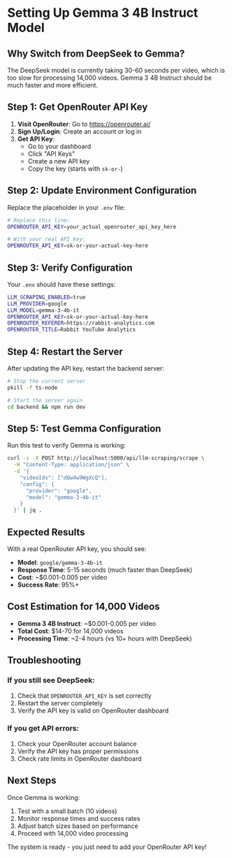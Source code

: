 # Setting Up Gemma 3 4B Instruct Model

## Why Switch from DeepSeek to Gemma?

The DeepSeek model is currently taking 30-60 seconds per video, which is too slow for processing 14,000 videos. Gemma 3 4B Instruct should be much faster and more efficient.

## Step 1: Get OpenRouter API Key

1. **Visit OpenRouter**: Go to https://openrouter.ai/
2. **Sign Up/Login**: Create an account or log in
3. **Get API Key**: 
   - Go to your dashboard
   - Click "API Keys" 
   - Create a new API key
   - Copy the key (starts with `sk-or-`)

## Step 2: Update Environment Configuration

Replace the placeholder in your `.env` file:

```bash
# Replace this line:
OPENROUTER_API_KEY=your_actual_openrouter_api_key_here

# With your real API key:
OPENROUTER_API_KEY=sk-or-your-actual-key-here
```

## Step 3: Verify Configuration

Your `.env` should have these settings:

```bash
LLM_SCRAPING_ENABLED=true
LLM_PROVIDER=google
LLM_MODEL=gemma-3-4b-it
OPENROUTER_API_KEY=sk-or-your-actual-key-here
OPENROUTER_REFERER=https://rabbit-analytics.com
OPENROUTER_TITLE=Rabbit YouTube Analytics
```

## Step 4: Restart the Server

After updating the API key, restart the backend server:

```bash
# Stop the current server
pkill -f ts-node

# Start the server again
cd backend && npm run dev
```

## Step 5: Test Gemma Configuration

Run this test to verify Gemma is working:

```bash
curl -s -X POST http://localhost:5000/api/llm-scraping/scrape \
  -H "Content-Type: application/json" \
  -d '{
    "videoIds": ["dQw4w9WgXcQ"],
    "config": {
      "provider": "google",
      "model": "gemma-3-4b-it"
    }
  }' | jq .
```

## Expected Results

With a real OpenRouter API key, you should see:
- **Model**: `google/gemma-3-4b-it`
- **Response Time**: 5-15 seconds (much faster than DeepSeek)
- **Cost**: ~$0.001-0.005 per video
- **Success Rate**: 95%+

## Cost Estimation for 14,000 Videos

- **Gemma 3 4B Instruct**: ~$0.001-0.005 per video
- **Total Cost**: $14-70 for 14,000 videos
- **Processing Time**: ~2-4 hours (vs 10+ hours with DeepSeek)

## Troubleshooting

### If you still see DeepSeek:
1. Check that `OPENROUTER_API_KEY` is set correctly
2. Restart the server completely
3. Verify the API key is valid on OpenRouter dashboard

### If you get API errors:
1. Check your OpenRouter account balance
2. Verify the API key has proper permissions
3. Check rate limits in OpenRouter dashboard

## Next Steps

Once Gemma is working:
1. Test with a small batch (10 videos)
2. Monitor response times and success rates
3. Adjust batch sizes based on performance
4. Proceed with 14,000 video processing

The system is ready - you just need to add your OpenRouter API key! 